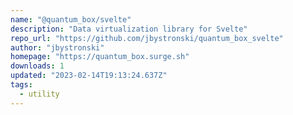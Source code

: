 ```yaml
---
name: "@quantum_box/svelte"
description: "Data virtualization library for Svelte"
repo_url: "https://github.com/jbystronski/quantum_box_svelte"
author: "jbystronski"
homepage: "https://quantum_box.surge.sh"
downloads: 1
updated: "2023-02-14T19:13:24.637Z"
tags: 
  - utility
---
```

